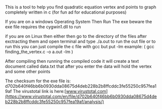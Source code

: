 This is a tool to help you find quadratic equation vertex and points to graph completely written in c (for fun ad for educational purposes)

If you are on a windows Operating System Then Run The exe beware the exe file requires the cygwin1.dll to run

if you are on Linux then either then go to the directory of the files after exctracting them and open terminal and type ./a.out to run the out file or to run this you can just compile the c file with gcc but put -lm example: ( gcc finding_the_vertex.c -o a.out -lm )

After compiling then running the compiled code it will create a text document called data.txt that after you enter the data will hold the vertex and some other points

The checksum for the exe file is: d702b640f46bb6b0930dda08675d4deb228b2b8ffcddc3fe55250c957fea19af
The virustotal link is here:[www.virustotal.com](https://www.virustotal.com/en/file/d702b640f46bb6b0930dda08675d4deb228b2b8ffcddc3fe55250c957fea19af/analysis/)
